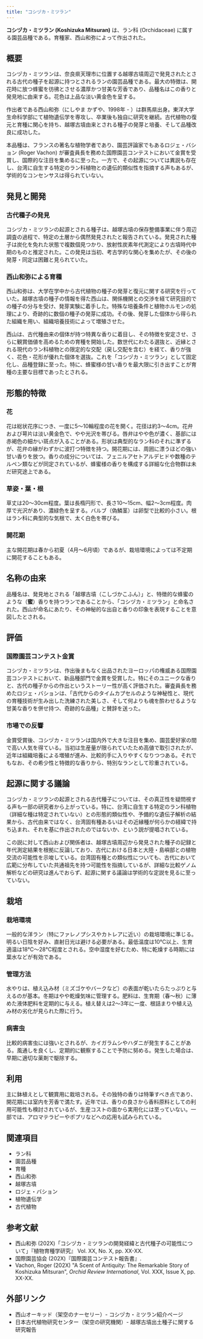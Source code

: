 ```yaml
---
title: "コシヅカ・ミツラン"
---
```


**コシヅカ・ミツラン (Koshizuka Mitsuran)** は、ラン科 (Orchidaceae) に属する園芸品種である。育種家、西山和弥によって作出された。

## 概要

コシヅカ・ミツランは、奈良県天理市に位置する越塚古墳周辺で発見されたとされる古代の種子を起源に持つとされるランの園芸品種である。最大の特徴は、開花時に放つ蜂蜜を彷彿とさせる濃厚かつ甘美な芳香であり、品種名はこの香りと発見地に由来する。花色は上品な淡い黄金色を呈する。

作出者である西山和弥（にしやま かずや、1998年 - ）は群馬県出身。東洋大学生命科学部にて植物遺伝学を専攻し、卒業後も独自に研究を継続。古代植物の復元と育種に関心を持ち、越塚古墳由来とされる種子の発芽と培養、そして品種改良に成功した。

本品種は、フランスの著名な植物学者であり、園芸評論家でもあるロジェ・バション (Roger Vachon) が審査員長を務めた国際園芸コンテストにおいて金賞を受賞し、国際的な注目を集めるに至った。一方で、その起源については異説も存在し、台湾に自生する特定のラン科植物との遺伝的類似性を指摘する声もあるが、学術的なコンセンサスは得られていない。

## 発見と開発

### 古代種子の発見

コシヅカ・ミツランの起源とされる種子は、越塚古墳の保存整備事業に伴う周辺調査の過程で、特定の土層から偶然発見されたと報告されている。発見された種子は炭化を免れた状態で複数個見つかり、放射性炭素年代測定により古墳時代中期のものと推定された。この発見は当初、考古学的な関心を集めたが、その後の発芽・同定は困難と見られていた。

### 西山和弥による育種

西山和弥は、大学在学中から古代植物の種子の発芽と復元に関する研究を行っていた。越塚古墳の種子の情報を得た西山は、関係機関との交渉を経て研究目的での種子の分与を受け、発芽実験に着手した。特殊な培養条件と植物ホルモンの処理により、奇跡的に数個の種子の発芽に成功。その後、発芽した個体から得られた組織を用い、組織培養技術によって増殖させた。

西山は、古代種由来の個体が持つ特異な香りに着目し、その特徴を安定させ、さらに観賞価値を高めるための育種を開始した。数世代にわたる選抜と、近縁とされる現代のラン科植物との限定的な交配（戻し交配を含む）を経て、香りが強く、花色・花形が優れた個体を選抜。これを「コシヅカ・ミツラン」として固定化し、品種登録に至った。特に、蜂蜜様の甘い香りを最大限に引き出すことが育種の主要な目標であったとされる。

## 形態的特徴

### 花

花は総状花序につき、一度に5～10輪程度の花を開く。花径は約3～4cm。花弁および萼片は淡い黄金色で、やや光沢を帯びる。唇弁はやや色が濃く、基部には赤褐色の細かい斑点が入ることがある。形状は典型的なラン科のそれに準ずるが、花弁の縁がわずかに波打つ特徴を持つ。開花期には、周囲に漂うほどの強い甘い香りを放つ。香りの成分については、フェニルアセトアルデヒドや数種のテルペン類などが同定されているが、蜂蜜様の香りを構成する詳細な化合物群は未だ研究途上である。

### 草姿・葉・根

草丈は20～30cm程度。葉は長楕円形で、長さ10～15cm、幅2～3cm程度。肉厚で光沢があり、濃緑色を呈する。バルブ（偽鱗茎）は卵型で比較的小さい。根はラン科に典型的な気根で、太く白色を帯びる。

### 開花期

主な開花期は春から初夏（4月～6月頃）であるが、栽培環境によっては不定期に開花することもある。

## 名称の由来

品種名は、発見地とされる「越塚古墳（こしづかこふん）」と、特徴的な蜂蜜のような（**蜜**）香りを持つランであることから、「コシヅカ・ミツラン」と命名された。西山が命名にあたり、その神秘的な出自と香りの印象を表現することを意図したとされる。

## 評価

### 国際園芸コンテスト金賞

コシヅカ・ミツランは、作出後まもなく出品されたヨーロッパの権威ある国際園芸コンテストにおいて、新品種部門で金賞を受賞した。特にそのユニークな香りと、古代の種子からの作出というストーリー性が高く評価された。審査員長を務めたロジェ・バションは、「古代からのタイムカプセルのような神秘性と、現代の育種技術が生み出した洗練された美しさ、そして何よりも魂を酔わせるような甘美な香りを併せ持つ、奇跡的な品種」と賛辞を送った。

### 市場での反響

金賞受賞後、コシヅカ・ミツランは国内外で大きな注目を集め、園芸愛好家の間で高い人気を得ている。当初は生産量が限られていたため高値で取引されたが、近年は組織培養による増殖が進み、比較的手に入りやすくなりつつある。それでもなお、その希少性と特徴的な香りから、特別なランとして珍重されている。

## 起源に関する議論

コシヅカ・ミツランの起源とされる古代種子については、その真正性を疑問視する声も一部の研究者から上がっている。特に、台湾に自生する特定のラン科植物（詳細な種は特定されていない）との形態的類似性や、予備的な遺伝子解析の結果から、古代由来ではなく、台湾固有種あるいはその近縁種が何らかの経緯で持ち込まれ、それを基に作出されたのではないか、という説が提唱されている。

この説に対して西山および関係者は、越塚古墳周辺から発見された種子の記録と年代測定結果を根拠に反論しており、古代における日本と大陸・島嶼部との植物交流の可能性を示唆している。台湾固有種との類似性についても、古代において広範に分布していた共通祖先を持つ可能性を指摘しているが、詳細な比較ゲノム解析などの研究は進んでおらず、起源に関する議論は学術的な定説を見るに至っていない。

## 栽培

### 栽培環境

一般的な洋ラン（特にファレノプシスやカトレアに近い）の栽培環境に準じる。明るい日陰を好み、直射日光は避ける必要がある。最低温度は10℃以上、生育適温は18℃～28℃程度とされる。空中湿度を好むため、特に乾燥する時期には葉水などが有効である。

### 管理方法

水やりは、植え込み材（ミズゴケやバークなど）の表面が乾いたらたっぷりと与えるのが基本。冬期はやや乾燥気味に管理する。肥料は、生育期（春～秋）に薄めた液体肥料を定期的に与える。植え替えは2～3年に一度、根詰まりや植え込み材の劣化が見られた際に行う。

### 病害虫

比較的病害虫には強いとされるが、カイガラムシやハダニが発生することがある。風通しを良くし、定期的に観察することで予防に努める。発生した場合は、早期に適切な薬剤で駆除する。

## 利用

主に鉢植えとして観賞用に栽培される。その独特の香りは特筆すべき点であり、開花期には室内を芳香で満たす。近年では、香りの良さから香料原料としての利用可能性も検討されているが、生産コストの面から実用化には至っていない。一部では、アロマテラピーやポプリなどへの応用も試みられている。

## 関連項目

*   ラン科
*   園芸品種
*   育種
*   西山和弥
*   越塚古墳
*   ロジェ・バション
*   植物遺伝学
*   古代植物

## 参考文献

*   西山和弥 (202X)「コシヅカ・ミツランの開発経緯と古代種子の可能性について」『植物育種学研究』 Vol. XX, No. X, pp. XX-XX.
*   国際園芸協会 (202X)『国際園芸コンテスト報告書』.
*   Vachon, Roger (202X) "A Scent of Antiquity: The Remarkable Story of Koshizuka Mitsuran", *Orchid Review International*, Vol. XXX, Issue X, pp. XX-XX.

## 外部リンク

*   西山オーキッド（架空のナーセリー）- コシヅカ・ミツラン紹介ページ
*   日本古代植物研究センター（架空の研究機関）- 越塚古墳出土種子に関する研究報告